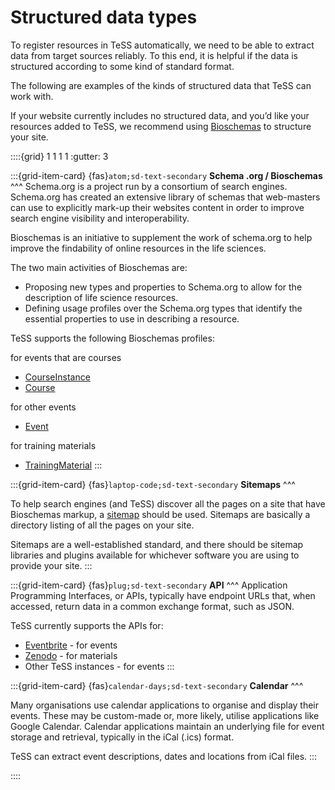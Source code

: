 # Structured data types

To register resources in TeSS automatically, we need to be able to extract data from target sources reliably. 
To this end, it is helpful if the data is structured according to some kind of standard format.

The following are examples of the kinds of structured data that TeSS can work with.

If your website currently includes no structured data, and you’d like your resources added to TeSS, we recommend using [Bioschemas](http://bioschemas.org/) to structure your site.



::::{grid} 1 1 1 1
:gutter: 3

:::{grid-item-card}
{fas}`atom;sd-text-secondary` **Schema .org / Bioschemas**
^^^
Schema.org is a project run by a consortium of search engines. Schema.org has created an extensive library of schemas that web-masters can use to explicitly mark-up their websites content in order to improve search engine visibility and interoperability.

Bioschemas is an initiative to supplement the work of schema.org to help improve the findability of online resources in the life sciences.

The two main activities of Bioschemas are:
- Proposing new types and properties to Schema.org to allow for the description of life science resources.
- Defining usage profiles over the Schema.org types that identify the essential properties to use in describing a resource.

TeSS supports the following Bioschemas profiles:

for events that are courses
- [CourseInstance](https://bioschemas.org/profiles/CourseInstance/1.0-RELEASE)
- [Course](https://bioschemas.org/profiles/Course/1.0-RELEASE)

for other events
- [Event](https://bioschemas.org/profiles/Event/0.2-DRAFT-2019_06_14)

for training materials
- [TrainingMaterial](https://bioschemas.org/profiles/TrainingMaterial/1.0-RELEASE)
:::


:::{grid-item-card}
{fas}`laptop-code;sd-text-secondary` **Sitemaps**
^^^

To help search engines (and TeSS) discover all the pages on a site that have Bioschemas markup, a [sitemap](https://developers.google.com/search/docs/crawling-indexing/sitemaps/overview) should be used. Sitemaps are basically a directory listing of all the pages on your site.

Sitemaps are a well-established standard, and there should be sitemap libraries and plugins available for whichever software you are using to provide your site.
:::


:::{grid-item-card}
{fas}`plug;sd-text-secondary` **API**
^^^
Application Programming Interfaces, or APIs, typically have endpoint URLs that, when accessed, return data in a common exchange format, such as JSON.

TeSS currently supports the APIs for:

- [Eventbrite](https://eventbrite.com/) - for events
- [Zenodo](https://zenodo.com/) - for materials
- Other TeSS instances - for events
:::


:::{grid-item-card}
{fas}`calendar-days;sd-text-secondary` **Calendar**
^^^

Many organisations use calendar applications to organise and display their events. These may be custom-made or, more likely, utilise applications like Google Calendar. Calendar applications maintain an underlying file for event storage and retrieval, typically in the iCal (.ics) format.

TeSS can extract event descriptions, dates and locations from iCal files.
:::

::::